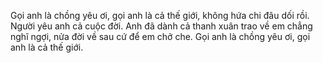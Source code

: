 Gọi anh là chồng yêu ơi, gọi anh là cả thế giới, không hứa chi đâu dối rồi. Người yêu anh cả cuộc đời.
Anh đã dành cả thanh xuân trao về em chẳng nghĩ ngợi, nửa đời về sau cứ để em chở che. Gọi anh là chồng yêu ơi, gọi anh là cả thế giới.